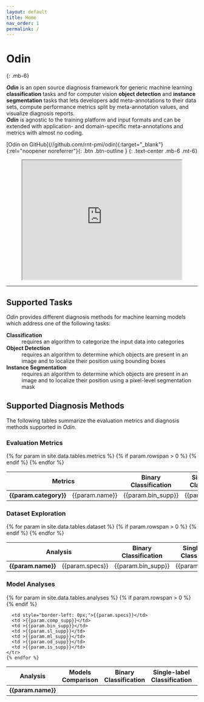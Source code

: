 ```yaml
---
layout: default
title: Home
nav_order: 1
permalink: /
---
```


# Odin
{: .mb-6}

**_Odin_**  is an open source diagnosis framework for generic machine learning **classification** tasks and for computer vision **object detection** and **instance segmentation** tasks that lets developers add meta-annotations to their data sets, compute performance metrics split by meta-annotation values, and visualize diagnosis reports.
<br>
**_Odin_**  is agnostic to the training platform and input formats and can be extended with application- and domain-specific meta-annotations and metrics with almost no coding.


<span class="fs-4">
[Odin on GitHub](//github.com/rnt-pmi/odin){:target="_blank"}{:rel="noopener noreferrer"}{: .btn .btn-outline }
</span>
{: .text-center .mb-6 .mt-6}


<p align="center">
<iframe width="420" height="315" src="https://www.youtube.com/embed/lM4EMaZSbVk" allowfullscreen></iframe>
</p>

<hr>

## Supported Tasks
_Odin_ provides different diagnosis methods for machine learning models which address one of the following tasks:

<dl>
  <dt><b>Classification</b></dt>
  <dd>requires an algorithm to categorize the input data into categories</dd>
  <dt><b>Object Detection</b></dt>
  <dd>requires an algorithm to determine which objects are present in an image and to localize their position using bounding boxes</dd>
  <dt><b>Instance Segmentation</b></dt>
  <dd>requires an algorithm to determine which objects are present in an image and to localize their position using a pixel-level segmentation mask</dd>
</dl>


## Supported Diagnosis Methods
The following tables summarize the evaluation metrics and diagnosis methods supported in _Odin_.

### Evaluation Metrics

<table>
  <thead>
    <tr class="header">
      <th colspan=2>Metrics</th>
      <th>Binary Classification</th>
      <th>Single-label Classification</th>
      <th>Multi-label Classification</th>
      <th>Object Detection</th>
      <th>Instance Segmentation</th>
    </tr>
  </thead>
  <tbody  style="text-align:center;">
    {% for param in site.data.tables.metrics %}
    <tr>
      {% if param.rowspan > 0 %}
        <td rowspan={{param.rowspan}}><b>{{param.category}}</b></td>
      {% endif %}
      <td style="border-left: 0px;">{{param.name}}</td>
      <td >{{param.bin_supp}}</td>
      <td >{{param.sl_supp}}</td>
      <td >{{param.ml_supp}}</td>
      <td >{{param.od_supp}}</td>
      <td >{{param.is_supp}}</td>
    </tr>
    {% endfor %}
  </tbody>
</table>

### Dataset Exploration

<table>
  <thead>
    <tr class="header">
      <th colspan=2>Analysis</th>
      <th>Binary Classification</th>
      <th>Single-label Classification</th>
      <th>Multi-label Classification</th>
      <th>Object Detection</th>
      <th>Instance Segmentation</th>
    </tr>
  </thead>
  <tbody  style="text-align:center;">
    {% for param in site.data.tables.dataset %}
    <tr>
    {% if param.rowspan > 0 %}
      <td rowspan={{param.rowspan}}><b>{{param.name}}</b></td>
    {% endif %}
      <td style="border-left: 0px;">{{param.specs}}</td>
      <td >{{param.bin_supp}}</td>
      <td >{{param.sl_supp}}</td>
      <td >{{param.ml_supp}}</td>
      <td >{{param.od_supp}}</td>
      <td >{{param.is_supp}}</td>
    </tr>
    {% endfor %}
  </tbody>
</table>

### Model Analyses

<table>
  <thead>
    <tr class="header">
      <th colspan=2>Analysis</th>
      <th>Models Comparison</th>
      <th>Binary Classification</th>
      <th>Single-label Classification</th>
      <th>Multi-label Classification</th>
      <th>Object Detection</th>
      <th>Instance Segmentation</th>
    </tr>
  </thead>
  <tbody  style="text-align:center;">
    {% for param in site.data.tables.analyses %}
    <tr>
    {% if param.rowspan > 0 %}
      <td rowspan={{param.rowspan}}><b>{{param.name}}</b></td>
    {% endif %}

      <td style="border-left: 0px;">{{param.specs}}</td>
      <td >{{param.comp_supp}}</td>
      <td >{{param.bin_supp}}</td>
      <td >{{param.sl_supp}}</td>
      <td >{{param.ml_supp}}</td>
      <td >{{param.od_supp}}</td>
      <td >{{param.is_supp}}</td>
    </tr>
    {% endfor %}
  </tbody>
</table>
